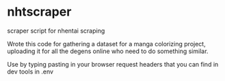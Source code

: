 # nhtscraper
scraper script for nhentai scraping

Wrote this code for gathering a dataset for a manga colorizing project, uploading it for all the degens online who need to do something similar. 

Use by typing pasting in your browser request headers that you can find in dev tools in .env 


